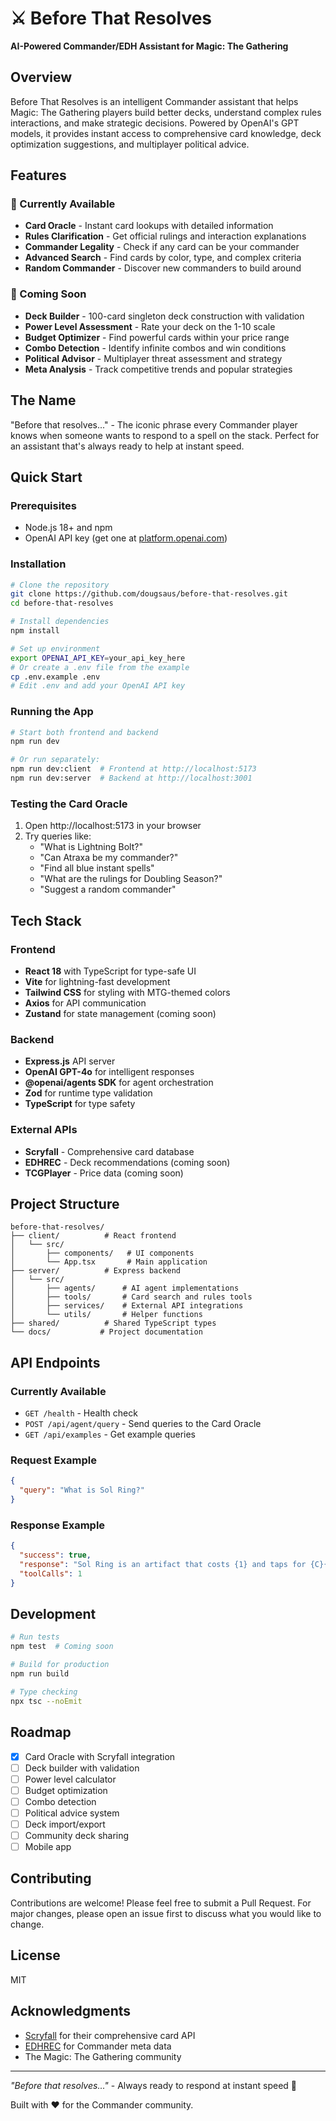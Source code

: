 # ⚔️ Before That Resolves

**AI-Powered Commander/EDH Assistant for Magic: The Gathering**

## Overview

Before That Resolves is an intelligent Commander assistant that helps Magic: The Gathering players build better decks, understand complex rules interactions, and make strategic decisions. Powered by OpenAI's GPT models, it provides instant access to comprehensive card knowledge, deck optimization suggestions, and multiplayer political advice.

## Features

### 🎴 Currently Available
- **Card Oracle** - Instant card lookups with detailed information
- **Rules Clarification** - Get official rulings and interaction explanations
- **Commander Legality** - Check if any card can be your commander
- **Advanced Search** - Find cards by color, type, and complex criteria
- **Random Commander** - Discover new commanders to build around

### 🚧 Coming Soon
- **Deck Builder** - 100-card singleton deck construction with validation
- **Power Level Assessment** - Rate your deck on the 1-10 scale
- **Budget Optimizer** - Find powerful cards within your price range
- **Combo Detection** - Identify infinite combos and win conditions
- **Political Advisor** - Multiplayer threat assessment and strategy
- **Meta Analysis** - Track competitive trends and popular strategies

## The Name

"Before that resolves..." - The iconic phrase every Commander player knows when someone wants to respond to a spell on the stack. Perfect for an assistant that's always ready to help at instant speed.

## Quick Start

### Prerequisites
- Node.js 18+ and npm
- OpenAI API key (get one at [platform.openai.com](https://platform.openai.com))

### Installation

```bash
# Clone the repository
git clone https://github.com/dougsaus/before-that-resolves.git
cd before-that-resolves

# Install dependencies
npm install

# Set up environment
export OPENAI_API_KEY=your_api_key_here
# Or create a .env file from the example
cp .env.example .env
# Edit .env and add your OpenAI API key
```

### Running the App

```bash
# Start both frontend and backend
npm run dev

# Or run separately:
npm run dev:client  # Frontend at http://localhost:5173
npm run dev:server  # Backend at http://localhost:3001
```

### Testing the Card Oracle

1. Open http://localhost:5173 in your browser
2. Try queries like:
   - "What is Lightning Bolt?"
   - "Can Atraxa be my commander?"
   - "Find all blue instant spells"
   - "What are the rulings for Doubling Season?"
   - "Suggest a random commander"

## Tech Stack

### Frontend
- **React 18** with TypeScript for type-safe UI
- **Vite** for lightning-fast development
- **Tailwind CSS** for styling with MTG-themed colors
- **Axios** for API communication
- **Zustand** for state management (coming soon)

### Backend
- **Express.js** API server
- **OpenAI GPT-4o** for intelligent responses
- **@openai/agents SDK** for agent orchestration
- **Zod** for runtime type validation
- **TypeScript** for type safety

### External APIs
- **Scryfall** - Comprehensive card database
- **EDHREC** - Deck recommendations (coming soon)
- **TCGPlayer** - Price data (coming soon)

## Project Structure

```
before-that-resolves/
├── client/          # React frontend
│   └── src/
│       ├── components/   # UI components
│       └── App.tsx       # Main application
├── server/          # Express backend
│   └── src/
│       ├── agents/      # AI agent implementations
│       ├── tools/       # Card search and rules tools
│       ├── services/    # External API integrations
│       └── utils/       # Helper functions
├── shared/          # Shared TypeScript types
└── docs/           # Project documentation
```

## API Endpoints

### Currently Available
- `GET /health` - Health check
- `POST /api/agent/query` - Send queries to the Card Oracle
- `GET /api/examples` - Get example queries

### Request Example
```json
{
  "query": "What is Sol Ring?"
}
```

### Response Example
```json
{
  "success": true,
  "response": "Sol Ring is an artifact that costs {1} and taps for {C}{C}...",
  "toolCalls": 1
}
```

## Development

```bash
# Run tests
npm test  # Coming soon

# Build for production
npm run build

# Type checking
npx tsc --noEmit
```

## Roadmap

- [x] Card Oracle with Scryfall integration
- [ ] Deck builder with validation
- [ ] Power level calculator
- [ ] Budget optimization
- [ ] Combo detection
- [ ] Political advice system
- [ ] Deck import/export
- [ ] Community deck sharing
- [ ] Mobile app

## Contributing

Contributions are welcome! Please feel free to submit a Pull Request. For major changes, please open an issue first to discuss what you would like to change.

## License

MIT

## Acknowledgments

- [Scryfall](https://scryfall.com) for their comprehensive card API
- [EDHREC](https://edhrec.com) for Commander meta data
- The Magic: The Gathering community

---

*"Before that resolves..."* - Always ready to respond at instant speed 🎴

Built with ❤️ for the Commander community.